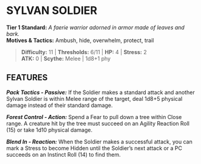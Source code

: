 # SYLVAN SOLDIER

**Tier 1 Standard:** *A faerie warrior adorned in armor made of leaves and bark.*  
**Motives & Tactics:** Ambush, hide, overwhelm, protect, trail

> **Difficulty:** 11 | **Thresholds:** 6/11 | **HP:** 4 | **Stress:** 2  
> **ATK:** 0 | **Scythe:** Melee | 1d8+1 phy  

## FEATURES

***Pack Tactics - Passive:*** If the Soldier makes a standard attack and another Sylvan Soldier is within Melee range of the target, deal 1d8+5 physical damage instead of their standard damage.

***Forest Control - Action:*** Spend a Fear to pull down a tree within Close range. A creature hit by the tree must succeed on an Agility Reaction Roll (15) or take 1d10 physical damage.

***Blend In - Reaction:*** When the Soldier makes a successful attack, you can mark a Stress to become Hidden until the Soldier’s next attack or a PC succeeds on an Instinct Roll (14) to find them.
